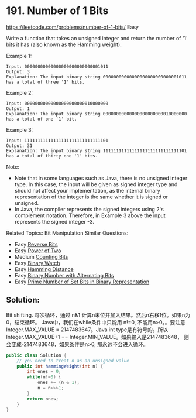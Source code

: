 # 191. Number of 1 Bits
<https://leetcode.com/problems/number-of-1-bits/>
Easy

Write a function that takes an unsigned integer and return the number of '1' bits it has (also known as the Hamming weight).

Example 1:

    Input: 00000000000000000000000000001011
    Output: 3
    Explanation: The input binary string 00000000000000000000000000001011 has a total of three '1' bits.
Example 2:

    Input: 00000000000000000000000010000000
    Output: 1
    Explanation: The input binary string 00000000000000000000000010000000 has a total of one '1' bit.
Example 3:

    Input: 11111111111111111111111111111101
    Output: 31
    Explanation: The input binary string 11111111111111111111111111111101 has a total of thirty one '1' bits.
 

Note:

* Note that in some languages such as Java, there is no unsigned integer type. In this case, the input will be given as signed integer type and should not affect your implementation, as the internal binary representation of the integer is the same whether it is signed or unsigned.
* In Java, the compiler represents the signed integers using 2's complement notation. Therefore, in Example 3 above the input represents the signed integer -3.

Related Topics: Bit Manipulation
Similar Questions: 
* Easy [Reverse Bits](https://leetcode.com/problems/reverse-bits/)
* Easy [Power of Two](https://leetcode.com/problems/power-of-two/)
* Medium [Counting Bits](https://leetcode.com/problems/counting-bits/)
* Easy [Binary Watch](https://leetcode.com/problems/binary-watch/)
* Easy [Hamming Distance](https://leetcode.com/problems/hamming-distance/)
* Easy [Binary Number with Alternating Bits](https://leetcode.com/problems/binary-number-with-alternating-bits/)
* Easy [Prime Number of Set Bits in Binary Representation](https://leetcode.com/problems/prime-number-of-set-bits-in-binary-representation/)

## Solution:
Bit shifting. 每次循环，通过 n&1 计算n末位并加入结果。然后n右移1位。如果n为0，结束循环。
Java中，我们在while条件中只能用 n!=0, 不能用n>0。。要注意Integer.MAX_VALUE = 2147483647。Java int type是有符号的。所以Integer.MAX_VALUE+1 == Integer.MIN_VALUE。如果输入是2147483648， 则会变成-2147483648，如果条件是n>0, 那永远不会进入循环。
```java
public class Solution {
    // you need to treat n as an unsigned value
    public int hammingWeight(int n) {
        int ones = 0;
        while(n!=0) {
            ones += (n & 1);
            n = n>>>1;
        }
        return ones;
    }
}
```
